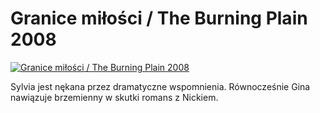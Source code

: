 Granice miłości / The Burning Plain 2008 
=============
[![Granice miłości / The Burning Plain 2008 ](http://vidos.pl/images/player.gif)](http://vidos.pl/granice-milosci-the-burning-plain-2008)

 Sylvia jest nękana przez dramatyczne wspomnienia. Równocześnie Gina nawiązuje brzemienny w skutki romans z Nickiem.
